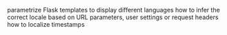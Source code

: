  parametrize Flask templates to display different languages
 how to infer the correct locale based on URL parameters, user settings or request headers
how to localize timestamps
